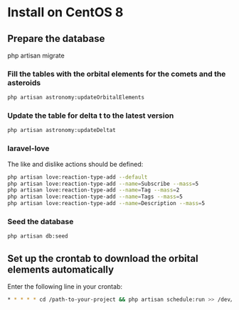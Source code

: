 # Install on CentOS 8

## Prepare the database

php artisan migrate

### Fill the tables with the orbital elements for the comets and the asteroids

```bash
php artisan astronomy:updateOrbitalElements
```

### Update the table for delta t to the latest version

```bash
php artisan astronomy:updateDeltat
```

### laravel-love

The like and dislike actions should be defined:

```bash
php artisan love:reaction-type-add --default
php artisan love:reaction-type-add --name=Subscribe --mass=5
php artisan love:reaction-type-add --name=Tag --mass=2
php artisan love:reaction-type-add --name=Tags --mass=5
php artisan love:reaction-type-add --name=Description --mass=5
```

### Seed the database

```bash
php artisan db:seed
```

## Set up the crontab to download the orbital elements automatically

Enter the following line in your crontab:

```bash
* * * * * cd /path-to-your-project && php artisan schedule:run >> /dev/null 2>&1
```
